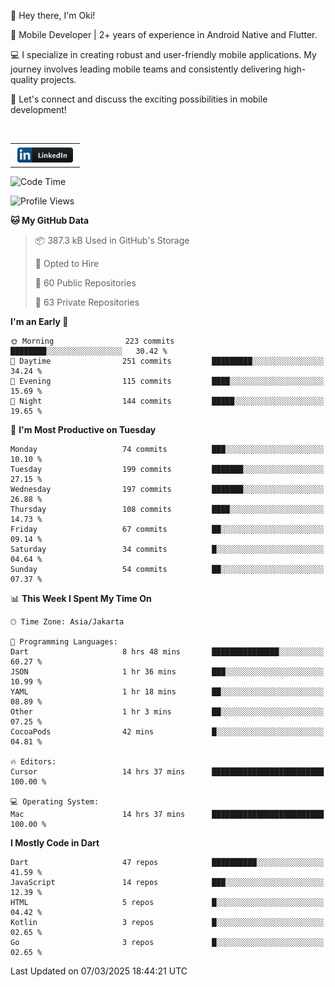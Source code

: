 <p>
 👋 Hey there, I'm Oki!

🚀 Mobile Developer | 2+ years of experience in Android Native and Flutter.

💻 I specialize in creating robust and user-friendly mobile applications. My journey involves leading mobile teams and consistently delivering high-quality projects.

🔗 Let's connect and discuss the exciting possibilities in mobile development!

<br>

<table style="border:none; border-collapse:collapse; cellspacing:0; cellpadding:0">
    <tr>
        <td>
           <a href="https://www.linkedin.com/in/oki-6ba305173/" target="_blank">
              <img src="https://github.com/inisialkey/inisialkey/blob/main/assets/linkedin.svg" alt="LinkedIn" style="vertical-align:top; margin:4px" height=24>
          </a>
        </td>
    </tr>
</table>

<!-- <br>

<!--START_SECTION:waka-->
![Code Time](http://img.shields.io/badge/Code%20Time-1%2C054%20hrs%2030%20mins-blue)

![Profile Views](http://img.shields.io/badge/Profile%20Views-0-blue)

**🐱 My GitHub Data** 

> 📦 387.3 kB Used in GitHub's Storage 
 > 
> 💼 Opted to Hire
 > 
> 📜 60 Public Repositories 
 > 
> 🔑 63 Private Repositories 
 > 
**I'm an Early 🐤** 

```text
🌞 Morning                223 commits         ████████░░░░░░░░░░░░░░░░░   30.42 % 
🌆 Daytime                251 commits         █████████░░░░░░░░░░░░░░░░   34.24 % 
🌃 Evening                115 commits         ████░░░░░░░░░░░░░░░░░░░░░   15.69 % 
🌙 Night                  144 commits         █████░░░░░░░░░░░░░░░░░░░░   19.65 % 
```
📅 **I'm Most Productive on Tuesday** 

```text
Monday                   74 commits          ███░░░░░░░░░░░░░░░░░░░░░░   10.10 % 
Tuesday                  199 commits         ███████░░░░░░░░░░░░░░░░░░   27.15 % 
Wednesday                197 commits         ███████░░░░░░░░░░░░░░░░░░   26.88 % 
Thursday                 108 commits         ████░░░░░░░░░░░░░░░░░░░░░   14.73 % 
Friday                   67 commits          ██░░░░░░░░░░░░░░░░░░░░░░░   09.14 % 
Saturday                 34 commits          █░░░░░░░░░░░░░░░░░░░░░░░░   04.64 % 
Sunday                   54 commits          ██░░░░░░░░░░░░░░░░░░░░░░░   07.37 % 
```


📊 **This Week I Spent My Time On** 

```text
🕑︎ Time Zone: Asia/Jakarta

💬 Programming Languages: 
Dart                     8 hrs 48 mins       ███████████████░░░░░░░░░░   60.27 % 
JSON                     1 hr 36 mins        ███░░░░░░░░░░░░░░░░░░░░░░   10.99 % 
YAML                     1 hr 18 mins        ██░░░░░░░░░░░░░░░░░░░░░░░   08.89 % 
Other                    1 hr 3 mins         ██░░░░░░░░░░░░░░░░░░░░░░░   07.25 % 
CocoaPods                42 mins             █░░░░░░░░░░░░░░░░░░░░░░░░   04.81 % 

🔥 Editors: 
Cursor                   14 hrs 37 mins      █████████████████████████   100.00 % 

💻 Operating System: 
Mac                      14 hrs 37 mins      █████████████████████████   100.00 % 
```

**I Mostly Code in Dart** 

```text
Dart                     47 repos            ██████████░░░░░░░░░░░░░░░   41.59 % 
JavaScript               14 repos            ███░░░░░░░░░░░░░░░░░░░░░░   12.39 % 
HTML                     5 repos             █░░░░░░░░░░░░░░░░░░░░░░░░   04.42 % 
Kotlin                   3 repos             █░░░░░░░░░░░░░░░░░░░░░░░░   02.65 % 
Go                       3 repos             █░░░░░░░░░░░░░░░░░░░░░░░░   02.65 % 
```




 Last Updated on 07/03/2025 18:44:21 UTC
<!--END_SECTION:waka-->